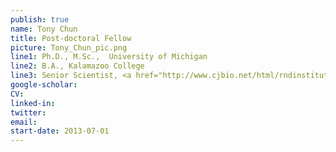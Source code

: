 ```yaml
---
publish: true
name: Tony Chun
title: Post-doctoral Fellow 
picture: Tony_Chun_pic.png
line1: Ph.D., M.Sc.,  University of Michigan
line2: B.A., Kalamazoo College 
line3: Senior Scientist, <a href="http://www.cjbio.net/html/rndinstitute/introduction.asp">CJ Research Institute of Biotechnology</a>
google-scholar: 
CV:
linked-in: 
twitter:
email:
start-date: 2013-07-01
---
```


